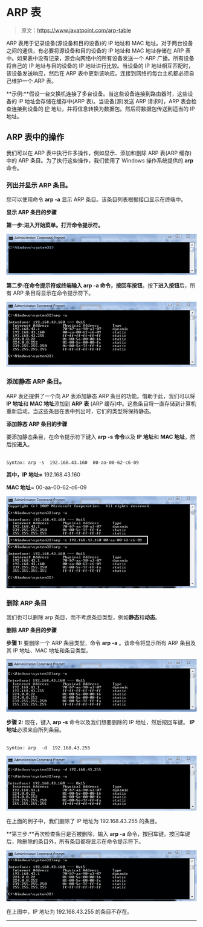 # ARP 表

> 原文：<https://www.javatpoint.com/arp-table>

ARP 表用于记录设备(源设备和目的设备)的 IP 地址和 MAC 地址。对于两台设备之间的通信，有必要将源设备和目的设备的 IP 地址和 MAC 地址存储在 ARP 表中。如果表中没有记录，源会向网络中的所有设备发送一个 ARP 广播。所有设备将自己的 IP 地址与目的设备的 IP 地址进行比较。当设备的 IP 地址相互匹配时，该设备发送响应，然后在 ARP 表中更新该响应。连接到网络的每台主机都必须自己维护一个 ARP 表。

**示例:**假设一台交换机连接了多台设备。当这些设备连接到路由器时，这些设备的 IP 地址会存储在缓存中(ARP 表)。当设备(源)发送 ARP 请求时，ARP 表会检查连接到设备的 [IP](https://www.javatpoint.com/ip-full-form) 地址，并将信息转换为数据包。然后将数据包传送到适当的 IP 地址。

## ARP 表中的操作

我们可以在 ARP 表中执行许多操作，例如显示、添加和删除 ARP 表(ARP 缓存)中的 ARP 条目。为了执行这些操作，我们使用了 Windows 操作系统提供的 **arp** 命令。

### 列出并显示 ARP 条目。

您可以使用命令 **arp -a** 显示 ARP 条目。该条目列表根据接口显示在终端中。

**显示 ARP 条目的步骤**

**第一步:**进入开始菜单。打开**命令提示符。**

![ARP Table](img/16c7256dd306ba9f32a7648224d38e50.png)

**第二步:**在命令提示符或终端输入 **arp -a** 命令，按**回车按钮**。按下**进入按钮**后，所有 ARP 条目将显示在命令提示符下。

![ARP Table](img/5ebf2f320139620f02a65e9eca734172.png)

### 添加静态 ARP 条目。

ARP 表还提供了一个向 AP 表添加静态 ARP 条目的功能。借助于此，我们可以将 **IP 地址**和 **MAC 地址**添加到 **ARP 表** (ARP 缓存)中。这些条目将一直存储到计算机重新启动。当这些条目在表中列出时，它们的类型将保持静态。

**添加静态 ARP 条目的步骤**

要添加静态条目，在命令提示符下键入 **arp -s 命令**以及 **IP 地址**和 **MAC 地址**，然后按**进入**。

```

Syntax: arp -s  192.168.43.160  00-aa-00-62-c6-09

```

**其中，IP 地址=** 192.168.43.160

**MAC 地址=** 00-aa-00-62-c6-09

![ARP Table](img/4a62772cee99389feaed4dfbdfb0aef4.png)

### 删除 ARP 条目

我们也可以删除 arp 条目，而不考虑条目类型，例如**静态**和**动态**。

**删除 ARP 条目的步骤**

**步骤 1:** 要删除一个 ARP 条目类型，命令 **arp -a** 。该命令将显示所有 ARP 条目及其 IP 地址、MAC 地址和条目类型。

![ARP Table](img/f95bdecd75575c3786c5520910eb270d.png)

**步骤 2:** 现在，键入 **arp -s** 命令以及我们想要删除的 IP 地址，然后按回车键。 **IP 地址**必须来自所列条目。

```

Syntax: arp  -d  192.168.43.255

```

![ARP Table](img/b8d16daaa58bc2eaa20f2bf171dff837.png)

在上面的例子中，我们删除了 IP 地址为 192.168.43.255 的条目。

**第三步:**再次检查条目是否被删除，输入 **arp -a** 命令，按回车键。按回车键后，除删除的条目外，所有条目都将显示在命令提示符下。

![ARP Table](img/276bdf3d8a2fcb8a92f810deb668acbb.png)

在上图中，IP 地址为 192.168.43.255 的条目不存在。

* * *